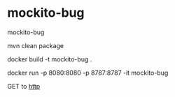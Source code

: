 # mockito-bug
mockito-bug

mvn clean package

 docker build -t mockito-bug .  

 docker run -p 8080:8080 -p 8787:8787 -it mockito-bug

GET to [http](http://localhost:8080/springbootwildfly/Paolo/hello)
